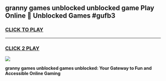 
## granny games unblocked unblocked game Play Online 👋 Unblocked Games #gufb3
<h3>
<a href="https://premium.freeplayer.one?title=granny_games_unblocked&ref=21F">CLICK TO PLAY</a></h3>
<hr>

<h3>
<a href="https://premium.freeplayer.one?title=granny_games_unblocked&ref=21F">CLICK 2 PLAY</a>
  
</h3>

<a href="https://premium.freeplayer.one?title=granny_games_unblocked&ref=21F/"><img src="https://clearcache.store/games.png"></a>


**granny games unblocked games unblocked: Your Gateway to Fun and Accessible Online Gaming**
